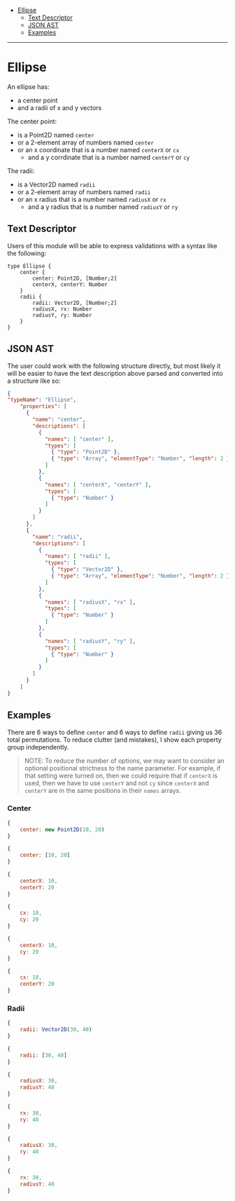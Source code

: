 - [Ellipse](#ellipse)
    - [Text Descriptor](#text-descriptor)
    - [JSON AST](#json-ast)
    - [Examples](#examples)

---

# Ellipse

An ellipse has:

- a center point
- and a radii of x and y vectors

The center point:

- is a Point2D named `center`
- or a 2-element array of numbers named `center`
- or an x coordinate that is a number named `centerX` or `cx`
    - and a y corrdinate that is a number named `centerY` or `cy`

The radii:

- is a Vector2D named `radii`
- or a 2-element array of numbers named `radii`
- or an x radius that is a number named `radiusX` or `rx`
    - and a y radius that is a number named `radiusY` or `ry`

## Text Descriptor

Users of this module will be able to express validations with a syntax like the following:

```
type Ellipse {
    center {
        center: Point2D, [Number;2]
        centerX, centerY: Number
    }
    radii {
        radii: Vector2D, [Number;2]
        radiusX, rx: Number
        radiusY, ry: Number
    }
}
```

## JSON AST

The user could work with the following structure directly, but most likely it will be easier to have the text description above parsed and converted into a structure like so:

```json
{
"typeName": "Ellipse",
    "properties": [
      {
        "name": "center",
        "descriptions": [
          {
            "names": [ "center" ],
            "types": [
              { "type": "Point2D" },
              { "type": "Array", "elementType": "Number", "length": 2 }
            ]
          },
          {
            "names": [ "centerX", "centerY" ],
            "types": [
              { "type": "Number" }
            ]
          }
        ]
      },
      {
        "name": "radii",
        "descriptions": [
          {
            "names": [ "radii" ],
            "types": [
              { "type": "Vector2D" },
              { "type": "Array", "elementType": "Number", "length": 2 }
            ]
          },
          {
            "names": [ "radiusX", "rx" ],
            "types": [
              { "type": "Number" }
            ]
          },
          {
            "names": [ "radiusY", "ry" ],
            "types": [
              { "type": "Number" }
            ]
          }
        ]
      }
    ]
}
```

## Examples

There are 6 ways to define `center` and 6 ways to define `radii` giving us 36 total permutations. To reduce clutter (and mistakes), I show each property group independently.

> NOTE: To reduce the number of options, we may want to consider an optional positional strictness to the name parameter. For example, if that setting were turned on, then we could require that if `centerX` is used, then we have to use `centerY` and not `cy` since `centerX` and `centerY` are in the same positions in their `names` arrays.

### Center

```javascript
{
    center: new Point2D(10, 20)
}
```

```javascript
{
    center: [10, 20]
}
```

```javascript
{
    centerX: 10,
    centerY: 20
}
```

```javascript
{
    cx: 10,
    cy: 20
}
```

```javascript
{
    centerX: 10,
    cy: 20
}
```

```javascript
{
    cx: 10,
    centerY: 20
}
```

### Radii

```javascript
{
    radii: Vector2D(30, 40)
}
```

```javascript
{
    radii: [30, 40]
}
```

```javascript
{
    radiusX: 30,
    radiusY: 40
}
```

```javascript
{
    rx: 30,
    ry: 40
}
```

```javascript
{
    radiusX: 30,
    ry: 40
}
```

```javascript
{
    rx: 30,
    radiusY: 40
}
```
